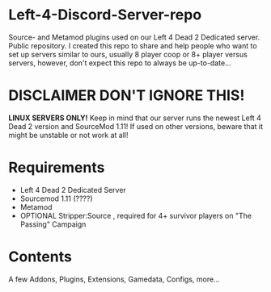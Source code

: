 # Left-4-Discord-Server-repo
Source- and Metamod plugins used on our Left 4 Dead 2 Dedicated server. Public repository.
I created this repo to share and help people who want to set up servers similar to ours, usually 8 player coop or 8+ player versus servers, however, don't expect this repo to always be up-to-date...

# **DISCLAIMER DON'T IGNORE THIS!** 
**LINUX SERVERS ONLY!**
Keep in mind that our server runs the newest Left 4 Dead 2 version and SourceMod 1.11!
If used on other versions, beware that it might be unstable or not work at all!

# **Requirements**
- Left 4 Dead 2 Dedicated Server
- Sourcemod 1.11 (????)
- Metamod 
- OPTIONAL Stripper:Source , required for 4+ survivor players on "The Passing" Campaign

# **Contents**
A few Addons, Plugins, Extensions, Gamedata, Configs, more...
